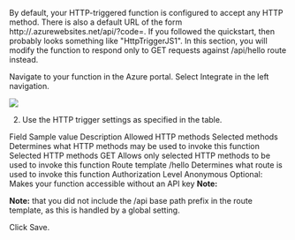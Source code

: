 By default, your HTTP-triggered function is configured to accept any HTTP method. There is also a default URL of the form http://<yourapp>.azurewebsites.net/api/<funcname>?code=<functionkey>. If you followed the quickstart, then <funcname> probably looks something like "HttpTriggerJS1". In this section, you will modify the function to respond only to GET requests against /api/hello route instead.

Navigate to your function in the Azure portal. Select Integrate in the left navigation.

![](https://github.com/fenago/katacoda-scenarios/raw/master/azure-functions/azure-functions-serverless-api/steps/3/1.png)

2. Use the HTTP trigger settings as specified in the table.

Field	Sample value	Description
Allowed HTTP methods	Selected methods	Determines what HTTP methods may be used to invoke this function
Selected HTTP methods	GET	Allows only selected HTTP methods to be used to invoke this function
Route template	/hello	Determines what route is used to invoke this function
Authorization Level	Anonymous	Optional: Makes your function accessible without an API key
 **Note:**

**Note:** that you did not include the /api base path prefix in the route template, as this is handled by a global setting.

Click Save.